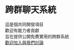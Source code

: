 # 跨群聊天系統
這是個共同開發項目<br>
歡迎有能力者貢獻<br>
旨在提供公開免費實用的跨群系統<br>
<a href="https://discord.gg/ouou">歡迎加入與我們討論</a>